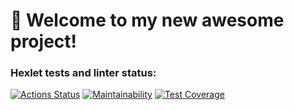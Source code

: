 # 🚀 Welcome to my new awesome project!

### Hexlet tests and linter status:
[![Actions Status](https://github.com/KupriianovaAlina/frontend-project-11/workflows/hexlet-check/badge.svg)](https://github.com/KupriianovaAlina/frontend-project-11/actions)
[![Maintainability](https://api.codeclimate.com/v1/badges/f6354fcca353349b56ec/maintainability)](https://codeclimate.com/github/KupriianovaAlina/frontend-project-11/maintainability)
[![Test Coverage](https://api.codeclimate.com/v1/badges/f6354fcca353349b56ec/test_coverage)](https://codeclimate.com/github/KupriianovaAlina/frontend-project-11/test_coverage)